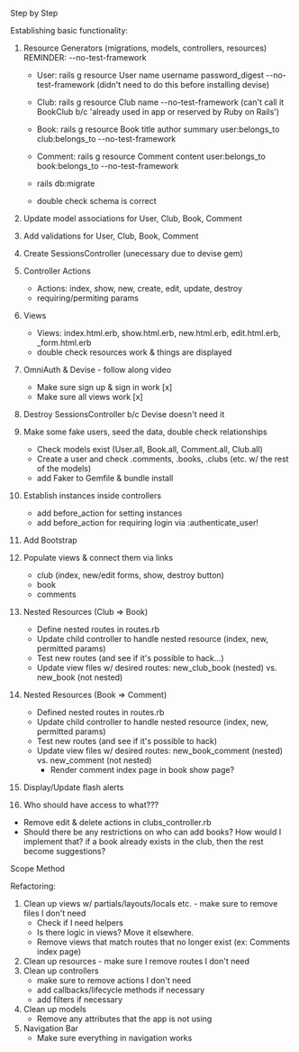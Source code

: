 Step by Step

Establishing basic functionality:

1. Resource Generators (migrations, models, controllers, resources)
   REMINDER: --no-test-framework

   - User: rails g resource User name username password_digest --no-test-framework (didn't need to do this before installing devise)
   - Club: rails g resource Club name --no-test-framework (can't call it BookClub b/c 'already used in app or reserved by Ruby on Rails')
   - Book: rails g resource Book title author summary user:belongs_to club:belongs_to --no-test-framework
   - Comment: rails g resource Comment content user:belongs_to book:belongs_to --no-test-framework

   - rails db:migrate
   - double check schema is correct

2. Update model associations for User, Club, Book, Comment

3. Add validations for User, Club, Book, Comment

4. Create SessionsController (unecessary due to devise gem)

5. Controller Actions

   - Actions: index, show, new, create, edit, update, destroy
   - requiring/permiting params

6. Views

   - Views: index.html.erb, show.html.erb, new.html.erb, edit.html.erb, \_form.html.erb
   - double check resources work & things are displayed

7. OmniAuth & Devise - follow along video

   - Make sure sign up & sign in work [x]
   - Make sure all views work [x]

8. Destroy SessionsController b/c Devise doesn't need it

9. Make some fake users, seed the data, double check relationships

   - Check models exist (User.all, Book.all, Comment.all, Club.all)
   - Create a user and check .comments, .books, .clubs (etc. w/ the rest of the models)
   - add Faker to Gemfile & bundle install

10. Establish instances inside controllers

    - add before_action for setting instances
    - add before_action for requiring login via :authenticate_user!

11. Add Bootstrap

12. Populate views & connect them via links

    - club (index, new/edit forms, show, destroy button)
    - book
    - comments

13. Nested Resources (Club => Book)

    - Define nested routes in routes.rb
    - Update child controller to handle nested resource (index, new, permitted params)
    - Test new routes (and see if it's possible to hack...)
    - Update view files w/ desired routes: new_club_book (nested) vs. new_book (not nested)

14. Nested Resources (Book => Comment)

    - Defined nested routes in routes.rb
    - Update child controller to handle nested resource (index, new, permitted params)
    - Test new routes (and see if it's possible to hack)
    - Update view files w/ desired routes: new_book_comment (nested) vs. new_comment (not nested)
      - Render comment index page in book show page?

15. Display/Update flash alerts

16. Who should have access to what???

- Remove edit & delete actions in clubs_controller.rb
- Should there be any restrictions on who can add books? How would I implement that? if a book already exists in the club, then the rest become suggestions?

Scope Method

Refactoring:

1. Clean up views w/ partials/layouts/locals etc. - make sure to remove files I don't need
   - Check if I need helpers
   - Is there logic in views? Move it elsewhere.
   - Remove views that match routes that no longer exist (ex: Comments index page)
2. Clean up resources - make sure I remove routes I don't need
3. Clean up controllers
   - make sure to remove actions I don't need
   - add callbacks/lifecycle methods if necessary
   - add filters if necessary
4. Clean up models
   - Remove any attributes that the app is not using
5. Navigation Bar
   - Make sure everything in navigation works

